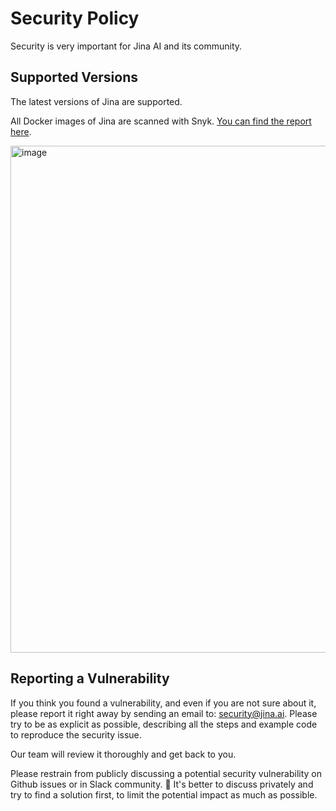 # Security Policy

Security is very important for Jina AI and its community. 

## Supported Versions

The latest versions of Jina are supported.

All Docker images of Jina are scanned with Snyk. [You can find the report here](https://hub.docker.com/repository/docker/jinaai/jina).

<img width="811" alt="image" src="https://user-images.githubusercontent.com/2041322/186850148-62b9bea2-dba2-45e1-80c2-94b5f8cbc553.png">


## Reporting a Vulnerability

If you think you found a vulnerability, and even if you are not sure about it, please report it right away by sending an email to: security@jina.ai. Please try to be as explicit as possible, describing all the steps and example code to reproduce the security issue.

Our team will review it thoroughly and get back to you.

Please restrain from publicly discussing a potential security vulnerability on Github issues or in Slack community. 🙊 It's better to discuss privately and try to find a solution first, to limit the potential impact as much as possible.
